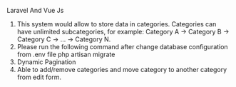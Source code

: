 
Laravel And Vue Js

1. This system would allow to store data in categories. Categories can have unlimited subcategories, for example: Category A -> Category B -> Category C -> … -> Category N.
2. Please run the following command after change database configuration from .env file php artisan migrate
3. Dynamic Pagination
4. Able to add/remove categories and move category to another category from edit form.

